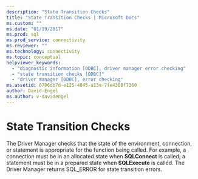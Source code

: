 ```yaml
---
description: "State Transition Checks"
title: "State Transition Checks | Microsoft Docs"
ms.custom: ""
ms.date: "01/19/2017"
ms.prod: sql
ms.prod_service: connectivity
ms.reviewer: ""
ms.technology: connectivity
ms.topic: conceptual
helpviewer_keywords: 
  - "diagnostic information [ODBC], driver manager error checking"
  - "state transition checks [ODBC]"
  - "driver manager [ODBC], error checking"
ms.assetid: 0706db7d-e125-4845-a13a-7fe4308f7360
author: David-Engel
ms.author: v-davidengel
---
```

# State Transition Checks
The Driver Manager checks that the state of the environment, connection, or statement is appropriate for the function being called. For example, a connection must be in an allocated state when **SQLConnect** is called; a statement must be in a prepared state when **SQLExecute** is called. The Driver Manager returns SQL_ERROR for state transition errors.
